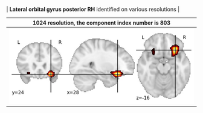 


| **Lateral orbital gyrus posterior RH** identified on various resolutions |

| 1024 resolution, the component index number is 803|  
|:---:|  
| ![Component 1024](../1024/final/803.jpg "From component 1024: Lateral orbital gyrus posterior RH") |